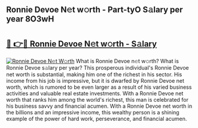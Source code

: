 ## Ronnie Devoe N𝚎t w𝚘rth - Part-tyO S𝚊lary per year 8O3wH

# <h2><a href="http://gc1taf.nevu.top/?p=Ronnie+Devoe">🔗 👉🔴 Ronnie Devoe N𝚎t w𝚘rth - S𝚊lary</a></h2>

[![Ronnie Devoe N𝚎t W𝚘rth](https://i.imgur.com/Oavwk0R.jpeg)](http://gc1taf.nevu.top/?p=Ronnie+Devoe)
What is Ronnie Devoe n𝚎t w𝚘rth? What is Ronnie Devoe s𝚊lary per year?
This prosperous individual's Ronnie Devoe net worth is substantial, making him one of the richest in his sector. His income from his job is impressive, but it is dwarfed by Ronnie Devoe net worth, which is rumored to be even larger as a result of his varied business activities and valuable real estate investments. With a Ronnie Devoe net worth that ranks him among the world's richest, this man is celebrated for his business savvy and financial acumen. With a Ronnie Devoe net worth in the billions and an impressive income, this wealthy person is a shining example of the power of hard work, perseverance, and financial acumen.
